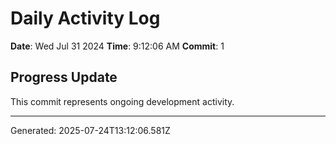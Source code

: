 # Daily Activity Log

**Date**: Wed Jul 31 2024
**Time**: 9:12:06 AM
**Commit**: 1

## Progress Update

This commit represents ongoing development activity.

---
Generated: 2025-07-24T13:12:06.581Z
